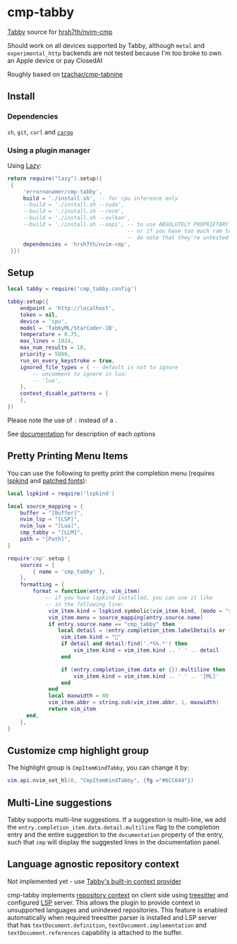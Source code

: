 # cmp-tabby

[Tabby](https://github.com/tabbyml/tabbl) source for [hrsh7th/nvim-cmp](https://github.com/hrsh7th/nvim-cmp)

Should work on all devices supported by Tabby,
although `metal` and `experimental_http` backends are not tested because
I'm too broke to own an Apple device or pay ClosedAI

Roughly based on [tzachar/cmp-tabnine](https://github.com/tzachar/cmp-tabnine)

## Install

### Dependencies

`sh`, `git`, `curl` and [`cargo`](https://www.rust-lang.org/tools/install)

### Using a plugin manager

Using [Lazy](https://github.com/folke/lazy.nvim/):

```lua
return require("lazy").setup({
 {
     'errornonamer/cmp-tabby',
     build = './install.sh', -- for cpu inference only
     --build = './install.sh --cuda',
     --build = './install.sh --rocm',
     --build = './install.sh --vulkan',
     --build = './install.sh --oapi', -- to use ABSOLUTELY PROPRIETARY models for some reason (just use copilot or smth than smh)
                                      -- or if you have too much ram to spare and would use general purpose language modes for this with openai compatible api server
                                      -- do note that they're untested because I'm too broke to pay the api fee
     dependencies = 'hrsh7th/nvim-cmp',
 }})
```

## Setup

```lua
local tabby = require('cmp_tabby.config')

tabby:setup({
    endpoint = 'http://localhost',
    token = nil,
    device = 'cpu',
    model = 'TabbyML/StarCoder-1B',
    temperature = 0.75,
    max_lines = 1024,
    max_num_results = 10,
    priority = 5000,
    run_on_every_keystroke = true,
    ignored_file_types = { -- default is not to ignore
        -- uncomment to ignore in lua:
        -- 'lua',
    },
    context_disable_patterns = {
    },
})
```

Please note the use of `:` instead of a `.`

See [documentation](https://github.com/errornonamer/cmp-tabby/blob/master/lua/cmp_tabby/config.lua#L3-L23) for description of each options

## Pretty Printing Menu Items

You can use the following to pretty print the completion menu (requires
[lspkind](https://github.com/onsails/lspkind-nvim) and [patched fonts](https://www.nerdfonts.com)):

```lua
local lspkind = require('lspkind')

local source_mapping = {
    buffer = "[Buffer]",
    nvim_lsp = "[LSP]",
    nvim_lua = "[Lua]",
    cmp_tabby = "[LLM]",
    path = "[Path]",
}

require'cmp'.setup {
    sources = {
        { name = 'cmp_tabby' },
    },
    formatting = {
        format = function(entry, vim_item)
            -- if you have lspkind installed, you can use it like
            -- in the following line:
             vim_item.kind = lspkind.symbolic(vim_item.kind, {mode = "symbol"})
             vim_item.menu = source_mapping[entry.source.name]
             if entry.source.name == "cmp_tabby" then
                local detail = (entry.completion_item.labelDetails or {}).detail
                 vim_item.kind = ""
                 if detail and detail:find('.*%%.*') then
                     vim_item.kind = vim_item.kind .. ' ' .. detail
                 end

                 if (entry.completion_item.data or {}).multiline then
                     vim_item.kind = vim_item.kind .. ' ' .. '[ML]'
                 end
             end
             local maxwidth = 80
             vim_item.abbr = string.sub(vim_item.abbr, 1, maxwidth)
             return vim_item
      end,
    },
}
```

## Customize cmp highlight group

The highlight group is `CmpItemKindTabby`, you can change it by:

```lua
vim.api.nvim_set_hl(0, "CmpItemKindTabby", {fg ="#6CC644"})
```

## Multi-Line suggestions

Tabby supports multi-line suggestions. If a suggestion is multi-line, we add
the `entry.completion_item.data.detail.multiline` flag to the completion entry
and the entire suggestion to the `documentation` property of the entry, such
that `cmp` will display the suggested lines in the documentation panel.

## Language agnostic repository context

Not implemented yet - use [Tabby's built-in context provider](https://tabby.tabbyml.com/docs/configuration#repository-context-for-code-completion)

cmp-tabby implements [repository context](https://tabby.tabbyml.com/blog/2023/10/16/repository-context-for-code-completion)
on client side using [treesitter](https://github.com/nvim-treesitter/nvim-treesitter)
and configured [LSP](https://neovim.io/doc/user/lsp.html) server. This allows
the plugin to provide context in unsupported languages and unindexed repositories.
This feature is enabled automatically when required treesitter parser is
installed and LSP server that has `textDocument.definition`,
`textDocument.implementation` and `textDocument.references`
capability is attached to the buffer.

